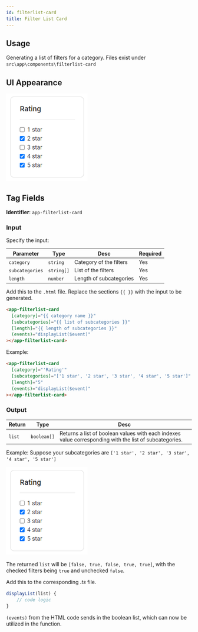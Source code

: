```yaml
---
id: filterlist-card
title: Filter List Card
---
```


## Usage

Generating a list of filters for a category. Files exist under `src\app\components\filterlist-card`

## UI Appearance

![alt text](../../static/img/examples/filterlist-card.PNG "Filter List Card")

## Tag Fields

**Identifier**: `app-filterlist-card`

### Input

Specify the input:

| Parameter       | Type       | Desc                    | Required |
| --------------- | ---------- | ----------------------- | -------- |
| `category`      | `string`   | Category of the filters | Yes      |
| `subcategories` | `string[]` | List of the filters     | Yes      |
| `length`        | `number`   | Length of subcategories | Yes      |

Add this to the `.html` file. Replace the sections `{{ }}` with the input to be generated.

```html
<app-filterlist-card
  [category]="{{ category name }}"
  [subcategories]="{{ list of subcategories }}"
  [length]="{{ length of subcategories }}"
  (events)="displayList($event)"
></app-filterlist-card>
```

Example:

```html
<app-filterlist-card
  [category]="'Rating'"
  [subcategories]="['1 star', '2 star', '3 star', '4 star', '5 star']"
  [length]="5"
  (events)="displayList($event)"
></app-filterlist-card>
```

### Output

| Return | Type        | Desc                                                                                                   |
| ------ | ----------- | ------------------------------------------------------------------------------------------------------ |
| `list` | `boolean[]` | Returns a list of boolean values with each indexes value corresponding with the list of subcategories. |

Example:
Suppose your subcategories are `['1 star', '2 star', '3 star', '4 star', '5 star']`

![alt text](../../static/img/examples/filterlist-card.PNG "Logo Title Text 1")

The returned `list` will be `[false, true, false, true, true]`, with the checked filters being `true` and unchecked `false`.

Add this to the corresponding _.ts_ file.

```javascript
displayList(list) {
    // code logic
}
```

`(events)` from the HTML code sends in the boolean list, which can now be utilized in the function.
